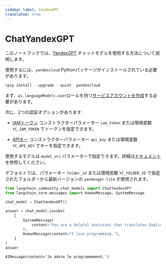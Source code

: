```yaml
---
sidebar_label: YandexGPT
translated: true
---
```


# ChatYandexGPT

このノートブックでは、[YandexGPT](https://cloud.yandex.com/en/services/yandexgpt) チャットモデルを使用する方法について説明します。

使用するには、`yandexcloud` Pythonパッケージがインストールされている必要があります。

```python
%pip install --upgrade --quiet  yandexcloud
```

まず、`ai.languageModels.user`ロールを持つ[サービスアカウントを作成](https://cloud.yandex.com/en/docs/iam/operations/sa/create)する必要があります。

次に、2つの認証オプションがあります:
- [IAMトークン](https://cloud.yandex.com/en/docs/iam/operations/iam-token/create-for-sa)
    コンストラクターパラメーター `iam_token` または環境変数 `YC_IAM_TOKEN` でトークンを指定できます。

- [APIキー](https://cloud.yandex.com/en/docs/iam/operations/api-key/create)
    コンストラクターパラメーター `api_key` または環境変数 `YC_API_KEY` でキーを指定できます。

使用するモデルは `model_uri` パラメーターで指定できます。詳細は[ドキュメント](https://cloud.yandex.com/en/docs/yandexgpt/concepts/models#yandexgpt-generation)を参照してください。

デフォルトでは、パラメーター `folder_id` または環境変数 `YC_FOLDER_ID` で指定されたフォルダーから最新バージョンの `yandexgpt-lite` が使用されます。

```python
from langchain_community.chat_models import ChatYandexGPT
from langchain_core.messages import HumanMessage, SystemMessage
```

```python
chat_model = ChatYandexGPT()
```

```python
answer = chat_model.invoke(
    [
        SystemMessage(
            content="You are a helpful assistant that translates English to French."
        ),
        HumanMessage(content="I love programming."),
    ]
)
answer
```

```output
AIMessage(content='Je adore le programmement.')
```
